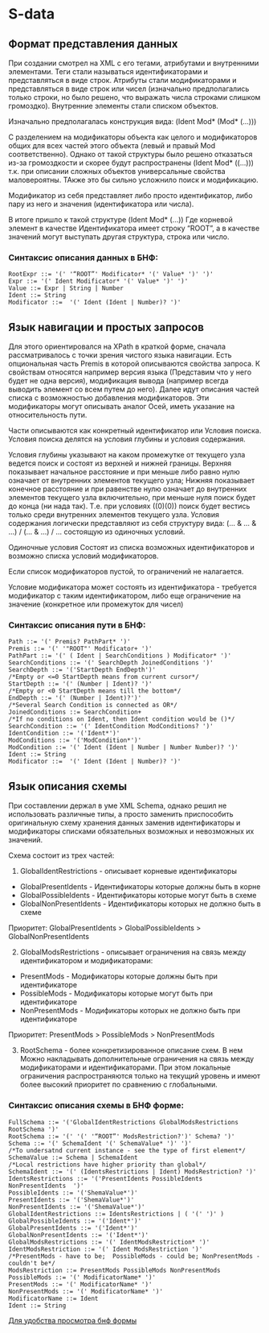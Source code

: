 # S-data

## Формат представления данных

При создании смотрел на XML с его тегами, атрибутами и внутренними элементами. Теги стали называться идентификаторами и представляться в виде строк. Атрибуты стали модификаторами  и представляться в виде строк или чисел (изначально предполагались только строки, но было решено, что выражать числа строками слишком громоздко). Внутренние элементы стали списком объектов.

Изначально предполагалась конструкция вида:
(Ident Mod* (Mod* (...)))

С разделением на модификаторы объекта как целого и модификаторов общих для всех частей этого объекта (левый и правый Mod соответственно). Однако от такой структуры было решено отказаться из-за громоздкости и скорее будут распространены  (Ident Mod* ((...))) т.к. при описании сложных объектов универсальные свойства маловероятны. ТАкже это бы сильно усложнило поиск и модификацию.

Модификатор из себя представляет либо просто идентификатор, либо пару из него и значения (идентификатора или числа).

В итоге пришло к такой структуре (Ident Mod* (...)) Где корневой элемент  в качестве Идентификатора имеет строку “ROOT”, а в качестве значений могут выступать другая структура, строка или число. 

### Синтаксис описания данных в БНФ:

    RootExpr ::= '(' '“ROOT”' Modificator* '(' Value* ')' ')'
    Expr ::= '(' Ident Modificator* '(' Value* ')' ')'
    Value ::= Expr | String | Number
    Ident ::= String
    Modificator ::=  '(' Ident (Ident | Number)? ')'



## Язык навигации и простых запросов

Для этого ориентировался на XPath в краткой форме, сначала рассматривалось с точки зрения чистого языка навигации. 
Есть опциональная часть Premis в которой описываются свойства запроса. К свойствам относятся например версия языка (Представим что у него будет не одна версия), модификация вывода (например всегда выводить элемент со всем путем до него). Далее идут описания частей списка с возможностью добавления модификаторов. Эти модификаторы могут описывать аналог Осей, иметь указание на относительность пути.

Части описываются как конкретный идентификатор или Условия поиска. Условия поиска делятся на условия глубины и условия содержания. 

Условия глубины указывают на каком промежутке от текущего узла ведется поиск и состоят из верхней и нижней границы. Верхняя показывает начальное расстояние и при меньше либо равно нулю означает от внутренних элементов текущего узла; Нижняя показывает конечное расстояние и при равенстве нулю означает до внутренних элементов текущего узла включительно, при меньше нуля поиск будет до конца (ни нада так). Т.е. при условиях ((0)(0)) поиск будет вестись только среди внутренних элементов текущего узла. 
Условия содержания логически представляют из себя структуру вида: (... & … & …) \/ (... & …) \/ … состоящую из одиночных условий.

Одиночные условия Состоят из списка возможных идентификаторов и возможно списка условий модификаторов.

Если список модификаторов пустой, то ограничений не налагается.

Условие модификатора может состоять из идентификатора - требуется модификатор с таким идентификатором,  либо еще ограничение на значение (конкретное или промежуток для чисел)

### Синтаксис описания пути в БНФ:

    Path ::= '(' Premis? PathPart* ')'
    Premis ::= '(' '"ROOT"' Modificator+ ')'
    PathPart ::= '(' ( Ident | SearchConditions ) Modificator* ')'
    SearchConditions ::= '(' SearchDepth JoinedConditions ')'
    SearchDepth ::= '('StartDepth EndDepth')'
    /*Empty or <=0 StartDepth means from current cursor*/
    StartDepth ::= '(' (Number | Ident)? ')'
    /*Empty or <0 StartDepth means till the bottom*/
    EndDepth ::= '(' (Number | Ident)?')'
    /*Several Search Condition is connected as OR*/
    JoinedConditions ::= SearchCondition+ 
    /*If no conditions on Ident, then Ident condition would be ()*/ 
    SearchCondition ::= '(' IdentCondition ModConditions? ')'
    IdentCondition ::= '('Ident*')'
    ModConditions ::= '('ModCondition*')'
    ModCondition ::= '(' Ident (Ident | Number | Number Number)? ')'
    Ident ::= String
    Modificator ::=  '(' Ident (Ident | Number)? ')'


## Язык  описания схемы

При составлении держал в уме XML Schema, однако решил не использовать различные типы, а просто заменить приспособить оригинальную схему хранения данных заменив идентификаторы и модификаторы списками обязательных возможных и невозможных их значений.

Схема состоит из трех частей:

1. GlobalIdentRestrictions - описывает корневые идентификаторы
- GlobalPresentIdents - Идентификаторы которые должны быть в корне
- GlobalPossibleIdents  - Идентификаторы которые могут быть в схеме
- GlobalNonPresentIdents - Идентификаторы которых не должно быть в схеме

Приоритет: GlobalPresentIdents > GlobalPossibleIdents > GlobalNonPresentIdents 

2. GlobalModsRestrictions  - описывает ограничения на связь между идентификатором и модификаторами:
- PresentMods  - Модификаторы которые должны быть при идентификаторе
- PossibleMods  - Модификаторы которые могут быть при идентификаторе
- NonPresentMods  - Модификаторы которых не должно быть при идентификаторе

Приоритет: PresentMods > PossibleMods  > NonPresentMods

3. RootSchema - более конкретизированное описание схем. В нем Можно накладывать дополнительные ограничения на связь между модификаторами и идентификаторами. При этом локальные ограничения распространяются только на текущий уровень и имеют более высокий приоритет по сравнению с глобальными.

### Синтаксис описания схемы в БНФ форме:

    FullSchema ::= '('GlobalIdentRestrictions GlobalModsRestrictions RootSchema ')'
    RootSchema ::= '(' '(' '“ROOT”' ModsRestriction?')' Schema? ')'
    Schema ::= '(' SchemaIdent '(' SchemaValue* ')' ')'
    /*To undersatnd current instance - see the type of first element*/
    SchemaValue ::= Schema | SchemaIdent
    /*Local restrictions have higher priority than global*/
    SchemaIdent ::= '(' (IdentsRestrictions | Ident) ModsRestriction? ')'
    IdentsRestrictions ::= '('PresentIdents PossibleIdents NonPresentIdents  ')'
    PossibleIdents ::= '('ShemaValue*')'
    PresentIdents ::= '('ShemaValue*')'
    NonPresentIdents ::= '('ShemaValue*')'
    GlobalIdentRestrictions ::= IdentsRestrictions | ( '(' ')' )
    GlobalPossibleIdents ::= '('Ident*')'
    GlobalPresentIdents ::= '('Ident*')'
    GlobalNonPresentIdents ::= '('Ident*')'
    GlobalModsRestrictions ::= '(' IdentModsRestriction* ')'
    IdentModsRestriction ::= '(' Ident ModsRestriction ')'
    /*PresentMods - have to be;  PossibleMods - could be; NonPresentMods - couldn't be*/
    ModsRestriction ::= PresentMods PossibleMods NonPresentMods
    PossibleMods ::= '(' ModificatorName* ')'
    PresentMods ::= '(' ModificatorName* ')'
    NonPresentMods ::= '(' ModificatorName* ')'
    ModificatorName ::= Ident
    Ident ::= String

[Для удобства просмотра бнф формы](https://www.bottlecaps.de/rr/ui)
